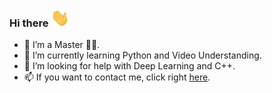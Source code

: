 ### Hi there  <img src="https://raw.githubusercontent.com/guuzaa/guuzaa/master/assets/wave.gif" width="30px" />

<!--
**guuzaa/guuzaa** is a ✨ _special_ ✨ repository because its `README.md` (this file) appears on your GitHub profile.
Here are some ideas to get you started:

-->


- 🔭 I’m a Master 👩‍💻.
- 🌱 I’m currently learning Python and Video Understanding.
- 🤔 I’m looking for help with Deep Learning and C++.
- 📫 If you want to contact me, click right [here](https://guuzaa.gitee.io/about).
